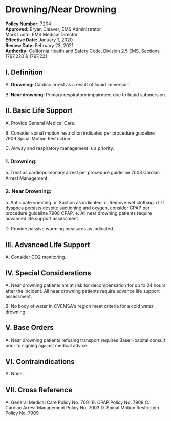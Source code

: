 # Drowning/Near Drowning

**Policy Number:** 7204  
**Approved:** Bryan Cleaver, EMS Administrator  
Mark Luoto, EMS Medical Director  
**Effective Date:** January 1, 2020  
**Review Date:** February 23, 2021  
**Authority:** California Health and Safety Code, Division 2.5 EMS, Sections 1797.220 & 1797.221

## I. Definition

A. **Drowning:** Cardiac arrest as a result of liquid immersion.

B. **Near drowning:** Primary respiratory impairment due to liquid submersion.

## II. Basic Life Support

A. Provide General Medical Care.

B. Consider spinal motion restriction indicated per procedure guideline 7909 Spinal Motion Restriction.

C. Airway and respiratory management is a priority.

### 1. Drowning:
a. Treat as cardiopulmonary arrest per procedure guideline 7003 Cardiac Arrest Management.

### 2. Near Drowning:
a. Anticipate vomiting.
b. Suction as indicated.
c. Remove wet clothing.
d. If dyspnea persists despite suctioning and oxygen, consider CPAP per procedure guideline 7908 CPAP.
e. All near drowning patients require advanced life support assessment.

D. Provide passive warming measures as indicated.

## III. Advanced Life Support

A. Consider CO2 monitoring.

## IV. Special Considerations

A. Near drowning patients are at risk for decompensation for up to 24 hours after the incident. All near drowning patients require advance life support assessment.

B. No body of water in CVEMSA's region meet criteria for a cold water drowning.

## V. Base Orders

A. Near drowning patients refusing transport requires Base Hospital consult prior to signing against medical advice.

## VI. Contraindications

A. None.

## VII. Cross Reference

A. General Medical Care Policy No. 7001
B. CPAP Policy No. 7908
C. Cardiac Arrest Management Policy No. 7003
D. Spinal Motion Restriction Policy No. 7909

